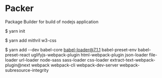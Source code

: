 # Packer

Package Builder for build of nodejs application

$ yarn init

$ yarn add mithril w3-css

$ yarn add --dev babel-core babel-loader@7.1.1 babel-preset-env babel-preset-react uglifyjs-webpack-plugin html-webpack-plugin json-loader file-loader url-loader node-sass sass-loader css-loader extract-text-webpack-plugin@next webpack webpack-cli webpack-dev-server webpack-subresource-integrity
